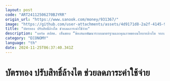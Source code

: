 ```yaml
---
layout: post
code: "ART24112506270BJYRR"
origin_url: "https://www.sanook.com/money/931367/"
image: "https://github.com/user-attachments/assets/4d9171d8-2a2f-4145-9afc-779fbb856ee7"
title: "บัตรทอง ปรับสิทธิ์ล้างไต ช่วยลดภาระค่าใช้จ่าย"
description: "บอร์ด สปสช. เห็นชอบ “ข้อเสนอพัฒนาระบบมาตรฐานและคุณภาพของนโยบายล้างไต จากบอร์ดควบคุมฯ” เพิ่มสัดส่วนผู้ป่วยล้างไตผ่านช่องท้องรายใหม่ 50%"
category: "ECONOMY"
language: "th"
date: 2024-11-25T06:37:40.341Z
---
```


# บัตรทอง ปรับสิทธิ์ล้างไต ช่วยลดภาระค่าใช้จ่าย